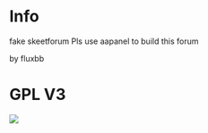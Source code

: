 # Info
fake skeetforum
Pls use aapanel to build this forum

by fluxbb

# GPL V3
<img src="https://s1.ax1x.com/2022/05/05/OeogXV.png" />
